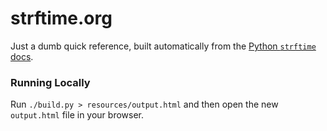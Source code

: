 strftime.org
============

Just a dumb quick reference, built automatically from the [Python `strftime` docs][1].

### Running Locally
Run `./build.py > resources/output.html` and then open the new `output.html` file in your browser.



[1]: http://docs.python.org/2/library/datetime.html#strftime-and-strptime-behavior
